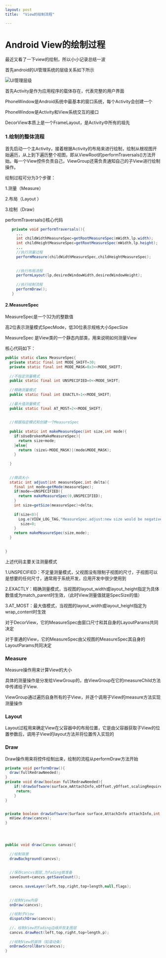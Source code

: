 ```yaml
---
layout: post
title:  "View的绘制流程"

---
```



# Android View的绘制过程



最近又看了一下view的绘制，所以小小记录总结一波



首先android的UI管理系统的层级关系如下所示

![UI管理层级]()

首先Activity是作为应用程序的载体存在，代表完整的用户界面

PhoneWindow是Android系统中最基本的窗口系统，每个Activity会创建一个

PhoneWindow是Activity和View系统交互的接口

DecorView本质上是一个FrameLayout，是Activity中所有的祖先



### 1.绘制的整体流程

首先启动一个主Activity，接着根据Activity的布局来进行绘制，绘制从根视图开始遍历，从上到下遍历整个视图，即从ViewRoot的performTraversals()方法开始。每一个View控件负责自己，ViewGroup还需负责通知自己的子View进行绘制操作。

绘制过程可分为3个步骤：

1.测量（Measure）

2.布局（Layout ）

3.绘制（Draw）



performTraversals()核心代码

```java
   private void performTraversals(){
     ...
     int childWidthMeasureSpec=getRootMeasureSpec(mWidth,lp.width);
     int childHeightMeasureSpec=getRootMeasureSpec(mWidth,lp.height);
     ...
     //执行测量过程
     performMeasure(childWidthMeasureSpec,childHeightMeasureSpec);
     
     
     //执行布局流程
     performLayout(lp,desiredWindowWidth,desiredWindowHeight);
     
     //执行绘制流程
     performDraw();
   }
```




#### 2.MeasureSpec

MeasureSpec是一个32为的整数值

高2位表示测量模式SpecMode，低30位表示规格大小SpecSize



MeasureSpec 是View类的一个静态内部类，用来说明如何测量View

核心代码如下：

```java
public static class MeasureSpec{
  private static final int MODE_SHIFT=30;
  private static final int MODE_MASK=0x3<<MODE_SHIFT;
  
  //不指定测量模式
  public static final int UNSPECIFIED=0<<MODE_SHIFT;
  
  //精确测量模式
  public static final int EXACTLY=1<<MODE_SHIFT;
  
  //最大值测量模式
  public static final AT_MOST=2<<MODE_SHIFT;
  
  
  //根据指定模式和创建一个MeasureSpec
  
  public static int makeMeasureSpec(int size,int mode){
    if(sUseBrokenMakeMeasureSpec){
      return size+mode;
    }else{
      return (size&~MODE_MASK)|(mode&MODE_MASK);
    }
    
  }
  
  
  //微调大小
  static int adjust(int measureSpec,int delta){
    final int mode=getMode(measureSpec);
    if(mode==UNSPECIFIED){
      return makeMeasureSpec(0,UNSPECIFIED);
    }
    int size=getSize(measureSpec)+delta;
    
    if(size<0){
      Log.e(VIEW_LOG_TAG,"MeasureSpec.adjust:new size would be negative!("+size+")spec: "+toString(measureSpec)+"delta: "+delta);
       size=0;
    }
    return makeMeasureSpec(size,mode);
  }
  
  
}
```
上述代码主要关注测量模式

1.UNSPECIFIED：不定量测量模式，父视图没有限制子视图的尺寸，子视图可以是想要的任何尺寸，通常用于系统开发，应用开发中很少使用到

2.EXACTLY：精确测量模式，当视图的layout_width或layout_height指定为具体数值或为match_parent时生效，（此时View测量值就是SpecSize的值）

3.AT_MOST：最大值模式，当视图的layout_width或layout_height指定为wrap_content时生效



对于DecorView，它的MeasureSpec由窗口尺寸和其自身的LayoutParams共同决定

对于普通的View，它的MeasureSpec由父视图的MeasureSpec其自身的LayoutParams共同决定





### Measure

Measure操作用来计算View的大小

具体的测量操作是分发给ViewGroup的，由ViewGroup在它的measureChild方法中传递给子View.

ViewGroup通过遍历自身所有的子View，并逐个调用子View的measure方法实现测量操作

### Layout

Layout过程用来确定View在父容器中的布局位置，它是由父容器获取子View的位置参数后，调用子View的layout方法并将位置传入实现的















### Draw

Draw操作用来将控件绘制出来，绘制的流程从performDraw方法开始

```java
private void performDraw(){
  draw(fullRedrawNeeded);
}
private void draw(boolean fullRedrawNeeded){
    if(!drawSoftware(surface,mAttachInfo,xOffset,yOffset,scalingRequired,dirty)){
     return; 
    }
}


private boolean drawSoftware(Surface surface,AttachInfo attachInfo,int xoff,int yoff,boolean scalingRequired,Rect dirty){
  mView.draw(cancvs);
}




public void draw(Canvas canvas){
  
  //绘制背景
  drawBackground(cancvs);
  
  
  //保存cancvs图层,为fading做准备
  saveCount=cancvs.getSaveCount();
  
  cancvs.saveLayer(left,top,right,top+length,null,flags);
  
  
  //绘制View内容
  onDraw(cancvs);
  
  //绘制子View
  dispatchDraw(cancvs);
  
  //，绘制View的fading边缘并恢复图层
  cancvs.drawRect(left,top,right,top+length,p);
  
  //绘制View的装饰（如滚动条）
  onDrawScrollBars(cancvs);
}

```
